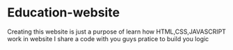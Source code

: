 # Education-website
Creating this website is just a purpose of learn how HTML,CSS,JAVASCRIPT work in  website I share a code with you guys pratice to build you logic
